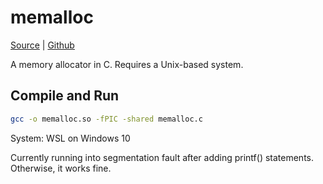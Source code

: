 # memalloc

[Source](https://arjunsreedharan.org/post/148675821737/write-a-simple-memory-allocator) | [Github](https://github.com/arjun024/memalloc)

A memory allocator in C.
Requires a Unix-based system.

## Compile and Run

```Bash
gcc -o memalloc.so -fPIC -shared memalloc.c
```

System: WSL on Windows 10

Currently running into segmentation fault after adding printf() statements.
Otherwise, it works fine.
